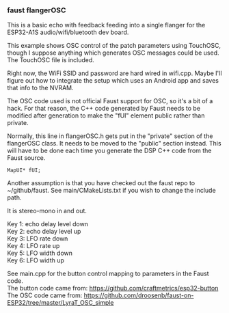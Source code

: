 ### faust flangerOSC

This is a basic echo with feedback feeding into a single flanger for the ESP32-A1S audio/wifi/bluetooth dev board.

This example shows OSC control of the patch parameters using TouchOSC, though I suppose anything which generates OSC messages could be used.  The TouchOSC file is included.

Right now, the WiFi SSID and password are hard wired in wifi.cpp.  Maybe I'll figure out how to integrate the setup which uses an Android app and saves that info to the NVRAM.

The OSC code used is not official Faust support for OSC, so it's a bit of a hack.  For that reason, the C++ code generated by Faust needs to be modified after generation to make the "fUI" element public rather than private.

Normally, this line in flangerOSC.h gets put in the "private" section of the flangerOSC class.  It needs to be moved to the "public" section instead.  This will have to be done each time you generate the DSP C++ code from the Faust source.

`MapUI* fUI;`

Another assumption is that you have checked out the faust repo to ~/github/faust.  See main/CMakeLists.txt if you wish to change the include path.

It is stereo-mono in and out.

Key 1: echo delay level down<br>
Key 2: echo delay level up<br>
Key 3: LFO rate down<br>
Key 4: LFO rate up<br>
Key 5: LFO width down<br>
Key 6: LFO width up<br>

See main.cpp for the button control mapping to parameters in the Faust code.<br>
The button code came from: https://github.com/craftmetrics/esp32-button<br>
The OSC code came from: https://github.com/droosenb/faust-on-ESP32/tree/master/LyraT_OSC_simple
